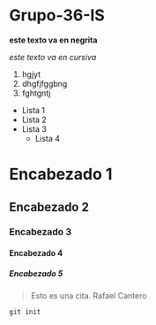 # Grupo-36-IS
**este texto va en negrita**

*este texto va en cursiva*

1. hgjyt
2. dhgfjfggbng
3. fghtgntj

* Lista 1
* Lista 2
* Lista 3
  * Lista 4
# Encabezado 1
## Encabezado 2
### Encabezado 3
#### Encabezado 4
##### Encabezado 5

> Esto es una cita. Rafael Cantero

`git init`
